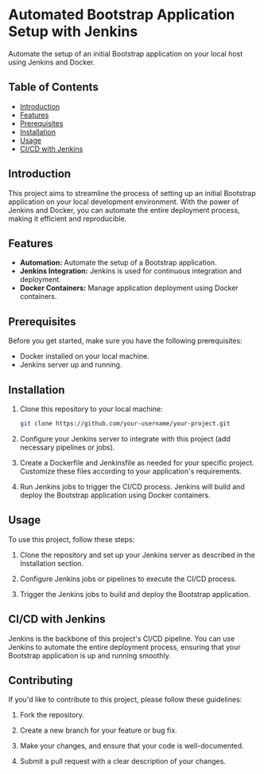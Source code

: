 # Automated Bootstrap Application Setup with Jenkins

Automate the setup of an initial Bootstrap application on your local host using Jenkins and Docker.

## Table of Contents

- [Introduction](#introduction)
- [Features](#features)
- [Prerequisites](#prerequisites)
- [Installation](#installation)
- [Usage](#usage)
- [CI/CD with Jenkins](#cicd-with-jenkins)

## Introduction

This project aims to streamline the process of setting up an initial Bootstrap application on your local development environment. With the power of Jenkins and Docker, you can automate the entire deployment process, making it efficient and reproducible.

## Features

- **Automation:** Automate the setup of a Bootstrap application.
- **Jenkins Integration:** Jenkins is used for continuous integration and deployment.
- **Docker Containers:** Manage application deployment using Docker containers.

## Prerequisites

Before you get started, make sure you have the following prerequisites:

- Docker installed on your local machine.
- Jenkins server up and running.

## Installation

1. Clone this repository to your local machine:

    ```bash
    git clone https://github.com/your-username/your-project.git
    ```

2. Configure your Jenkins server to integrate with this project (add necessary pipelines or jobs).

3. Create a Dockerfile and Jenkinsfile as needed for your specific project. Customize these files according to your application's requirements.

4. Run Jenkins jobs to trigger the CI/CD process. Jenkins will build and deploy the Bootstrap application using Docker containers.

## Usage

To use this project, follow these steps:

1. Clone the repository and set up your Jenkins server as described in the Installation section.

2. Configure Jenkins jobs or pipelines to execute the CI/CD process.

3. Trigger the Jenkins jobs to build and deploy the Bootstrap application.

## CI/CD with Jenkins

Jenkins is the backbone of this project's CI/CD pipeline. You can use Jenkins to automate the entire deployment process, ensuring that your Bootstrap application is up and running smoothly.

## Contributing

If you'd like to contribute to this project, please follow these guidelines:

1. Fork the repository.

2. Create a new branch for your feature or bug fix.

3. Make your changes, and ensure that your code is well-documented.

4. Submit a pull request with a clear description of your changes.

